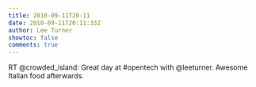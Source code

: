 ```yaml
---
title: 2010-09-11T20-11
date: 2010-09-11T20:11:33Z
author: Lee Turner
showtoc: false
comments: true
---
```


RT @crowded_island: Great day at #opentech with @leeturner. Awesome Italian food afterwards.

